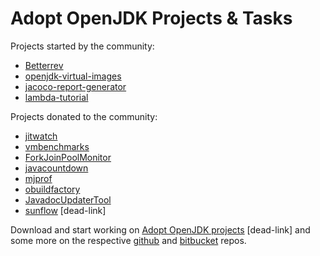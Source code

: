 # Adopt OpenJDK Projects & Tasks

Projects started by the community:
* [Betterrev](adoptopenjdk_projects_betterrev.md)
* [openjdk-virtual-images](http://github.com/adoptopenjdk/openjdk-virtual-images)
* [jacoco-report-generator](http://github.com/adoptopenjdk/jacoco-report-generator)
* [lambda-tutorial](http://github.com/adoptopenjdk/lambda-tutorial)

Projects donated to the community:
* [jitwatch](http://github.com/adoptopenjdk/jitwatch)
* [vmbenchmarks](http://github.com/adoptopenjdk/vmbenchmarks)
* [ForkJoinPoolMonitor](http://github.com/adoptopenjdk/ForkJoinPoolMonitor)
* [javacountdown](http://github.com/adoptopenjdk/javacountdown)
* [mjprof](http://github.com/adoptopenjdk/mjprof)
* [obuildfactory](http://github.com/adoptopenjdk/obuildfactory)
* [JavadocUpdaterTool](http://github.com/adoptopenjdk/JavadocUpdaterTool)
* [sunflow](http://github.com/adoptopenjdk/sunflow) [dead-link]

Download and start working on [Adopt OpenJDK projects](https://java.net/projects/adoptopenjdk/pages/AdoptOpenJDK#What_do_we_work_on_for_OpenJDK?) [dead-link] and some more on the respective [github](https://github.com/AdoptOpenJDK/) and [bitbucket](https://bitbucket.org/adoptopenjdk/) repos.
